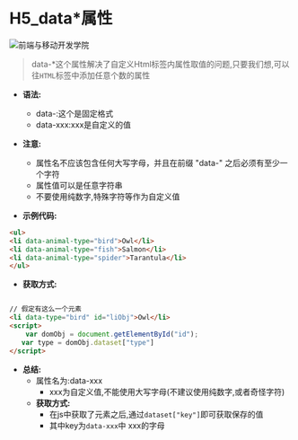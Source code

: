 # H5_data*属性


![前端与移动开发学院][1]

>data-*这个属性解决了自定义Html标签内属性取值的问题,只要我们想,可以往`HTML`标签中添加任意个数的属性

* **语法:**
    * data-:这个是固定格式
    * data-xxx:xxx是自定义的值
* **注意:**
    * 属性名不应该包含任何大写字母，并且在前缀 "data-" 之后必须有至少一个字符
    * 属性值可以是任意字符串
    * 不要使用纯数字,特殊字符等作为自定义值

* **示例代码:**

```html
<ul>
<li data-animal-type="bird">Owl</li>
<li data-animal-type="fish">Salmon</li>
<li data-animal-type="spider">Tarantula</li>
</ul>
```

* **获取方式:**


```html

// 假定有这么一个元素
<li data-type="bird" id="liObj">Owl</li>
<script>
    var domObj = document.getElementById("id");
   var type = domObj.dataset["type"]
</script>
```

* **总结:**
  * 属性名为:data-xxx
    * xxx为自定义值,不能使用大写字母(不建议使用纯数字,或者奇怪字符)
  * **获取方式:**
    * 在js中获取了元素之后,通过`dataset["key"]`即可获取保存的值
    * 其中key为`data-xxx`中 xxx的字母


[1]: http://static.zybuluo.com/antumuFish/xfnngpb23mze67n7y3y9ir3l/desk.jpg
